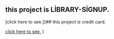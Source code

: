 ## this project is LİBRARY-SİGNUP.

  [click here to see.](## this project is credit card.

  [click here to see.](https://mrlmhl.github.io/library-Signup/)
)

